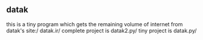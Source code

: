 ## datak
this is a tiny program which gets the remaining volume of internet from datak's site:/
datak.ir/
complete project is datak2.py/
tiny project is datak.py/
